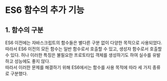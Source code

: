 # ES6 함수의 추가 기능

## 1. 함수의 구분
ES6 이전에는 자바스크립트의 함수들은 별다른 구분 없이 다양한 목적으로 사용되었다. 따라서 ES6 이전의 모든 함수는 일반 함수로서 호출할 수 있고, 생성자 함수로서 호출할 수 있다. 허나 이러한 특징은 불필요한 프로토타입 객체를 생성하기도 하여 실수를 유발하고 성능에도 좋지 않다.  
따라서 이러한 문제를 해결하기 위해 ES6에서는 함수를 사용 목적에 따라 세 가지 종류로 구분했다.

